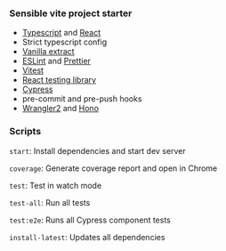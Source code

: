 ### Sensible vite project starter

- [Typescript](https://github.com/microsoft/TypeScript) and [React](https://github.com/facebook/react)
- Strict typescript config
- [Vanilla extract](https://vanilla-extract.style)
- [ESLint](https://github.com/eslint/eslint) and [Prettier](https://github.com/prettier/prettier)
- [Vitest](https://vitest.dev)
- [React testing library](https://github.com/testing-library/react-testing-library)
- [Cypress](https://github.com/cypress-io/cypress)
- pre-commit and pre-push hooks
- [Wrangler2](https://github.com/cloudflare/wrangler2) and [Hono](https://github.com/honojs/hono)

### Scripts

`start`: Install dependencies and start dev server

`coverage`: Generate coverage report and open in Chrome

`test`: Test in watch mode

`test-all`: Run all tests

`test:e2e`: Runs all Cypress component tests

`install-latest`: Updates all dependencies
